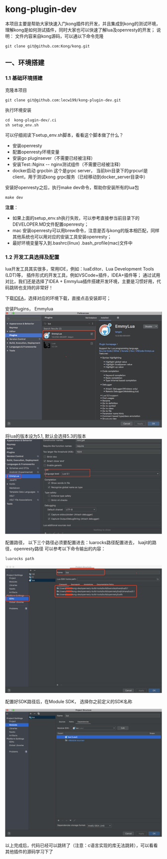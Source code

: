 # kong-plugin-dev


本项目主要是帮助大家快速入门kong插件的开发，并且集成到kong的测试环境，理解kong是如何测试插件，同时大家也可以快速了解lua及openresty的开发；
说明： 文件内容来自kong源码，可以通以下命令克隆
```
git clone git@github.com:Kong/kong.git
```



## 一、环境搭建

### 1.1 基础环境搭建

克隆本项目

```
git clone git@github.com:lecw199/kong-plugin-dev.git 
```

执行环境安装
```
cd  kong-plugin-dev/.ci
sh setup_env.sh
```

可以仔细阅读下setup_env.sh脚本，看看这个脚本做了什么？
*   安装openresty   
*   配置openresty环境变量   
*   安装go pluginsever（不需要已经被注释）   
*   安装Test::Nginx -- nginx测试组件（不需要已经被注释）   
*   docker启动 grpcbin 这个是grpc server， 当前bin目录下的grpcurl是client，用于测试kong grpc服务（已经移动到docker_server目录中）


安装好openresty之后，执行make dev命令，帮助你安装所有的lua包
```
make dev
```

**注意**：
*   如果上面的setup_env.sh执行失败，可以参考直接参当前目录下的DEVELOPER.MD文件配置openresty；
*   mac 安装openresty可以用brew命令，注意是否与kong的版本相匹配，同样其他系统也可以用对应的安装工具安装openresty；
*   最好环境变量写入到.bashrc(linux) .bash_profile(mac)文件中


### 1.2 开发工具选择及配置

lua开发工具其实很多，常用IDE，例如：luaEditor、Lua Development Tools (LDT)等， 插件形式的开发工具，例如VSCode+插件，IDEA+插件等； 通过试用对比，我们还是选择了IDEA + Emmylua插件搭建开发环境，主要是习惯好用，代码跳转也支持的非常好！



下载[IDEA](https://www.jetbrains.com/idea/download/#section=mac)，选择对应的环境下载，直接点击安装即可；


安装Plugins， Emmylua
![image-20200603154511362](md_picture/image-20200603154511362.png)



将lua的版本设为5.1, 默认会选择5.3的版本
![image-20200602145348850](md_picture/image-20200602145348850.png)



配置路径， 以下三个路径必须要配置进去：luarocks路径配置进去， luajit的路径，openresty路径
可以参考以下命令输出的内容：

```
luarocks path
```
![image-20200602174044195](md_picture/image-20200602174044195.png)



配置好SDK路径后，在Module SDK， 选择你之前定义的SDK名称

![image-20200602174143619](md_picture/image-20200602174143619.png)



以上完成后，代码已经可以跳转了（注意：c语言实现的库无法跳转），可以看看其他插件的源码学习下了